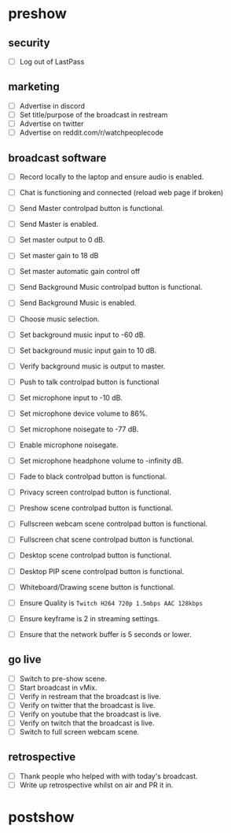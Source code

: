 # preshow

## security

- [ ] Log out of LastPass

## marketing

- [ ] Advertise in discord
- [ ] Set title/purpose of the broadcast in restream
- [ ] Advertise on twitter
- [ ] Advertise on reddit.com/r/watchpeoplecode

## broadcast software

- [ ] Record locally to the laptop and ensure audio is enabled.
- [ ] Chat is functioning and connected (reload web page if broken)


- [ ] Send Master controlpad button is functional.
- [ ] Send Master is enabled.
- [ ] Set master output to 0 dB.
- [ ] Set master gain to 18 dB
- [ ] Set master automatic gain control off

- [ ] Send Background Music controlpad button is functional.
- [ ] Send Background Music is enabled.
- [ ] Choose music selection.
- [ ] Set background music input to -60 dB.
- [ ] Set background music input gain to 10 dB.
- [ ] Verify background music is output to master.

- [ ] Push to talk controlpad button is functional
- [ ] Set microphone input to -10 dB.
- [ ] Set microphone device volume to 86%.
- [ ] Set microphone noisegate to -77 dB.
- [ ] Enable microphone noisegate.
- [ ] Set microphone headphone volume to -infinity dB.

- [ ] Fade to black controlpad button is functional.
- [ ] Privacy screen controlpad button is functional.
- [ ] Preshow scene controlpad button is functional.
- [ ] Fullscreen webcam scene controlpad button is functional.
- [ ] Fullscreen chat scene controlpad button is functional.
- [ ] Desktop scene controlpad button is functional.
- [ ] Desktop PIP scene controlpad button is functional.
- [ ] Whiteboard/Drawing scene button is functional.

- [ ] Ensure Quality is `Twitch H264 720p 1.5mbps AAC 128kbps`
- [ ] Ensure keyframe is 2 in streaming settings.
- [ ] Ensure that the network buffer is 5 seconds or lower.

## go live

- [ ] Switch to pre-show scene.
- [ ] Start broadcast in vMix.
- [ ] Verify in restream that the broadcast is live.
- [ ] Verify on twitter that the broadcast is live.
- [ ] Verify on youtube that the broadcast is live.
- [ ] Verify on twitch that the broadcast is live.
- [ ] Switch to full screen webcam scene.

## retrospective

- [ ] Thank people who helped with with today's broadcast.
- [ ] Write up retrospective whilst on air and PR it in.

# postshow
